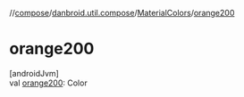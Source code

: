 //[compose](../../../index.md)/[danbroid.util.compose](../index.md)/[MaterialColors](index.md)/[orange200](orange200.md)

# orange200

[androidJvm]\
val [orange200](orange200.md): Color
